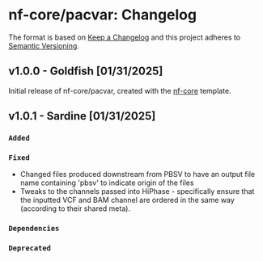 # nf-core/pacvar: Changelog

The format is based on [Keep a Changelog](https://keepachangelog.com/en/1.0.0/)
and this project adheres to [Semantic Versioning](https://semver.org/spec/v2.0.0.html).

## v1.0.0 - Goldfish [01/31/2025]

Initial release of nf-core/pacvar, created with the [nf-core](https://nf-co.re/) template.

## v1.0.1 - Sardine [01/31/2025]

### `Added`

### `Fixed`

- Changed files produced downstream from PBSV to have an output file name containing 'pbsv' to indicate origin of the files
- Tweaks to the channels passed into HiPhase - specifically ensure that the inputted VCF and BAM channel are ordered in the same way (according to their shared meta).

### `Dependencies`

### `Deprecated`
